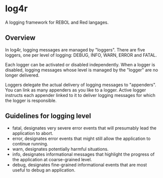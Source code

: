 # log4r
A logging framework for REBOL and Red langages.
## Overview
In log4r, logging messages are managed by "loggers". There are five loggers, one per level of logging: DEBUG, INFO, WARN, ERROR and FATAL.

Each logger can be activated or disabled independently. When a logger is disabled, logging messages whose level is managed by the "logger" are no longer delivered.

Loggers delegate the actual delivery of logging messages to "appenders". You can link as many appenders as you like to a logger. Active logger instructs each appender linked to it  to deliver logging messages for which the logger is responsible.
## Guidelines for logging level
- fatal, designates very severe error events that will presumably lead the application to abort.
- error, designates error events that might still allow the application to continue running.
- warn, designates potentially harmful situations.
- info, designates informational messages that highlight the progress of the application at coarse-grained level.
- debug, designates fine-grained informational events that are most useful to debug an application.
